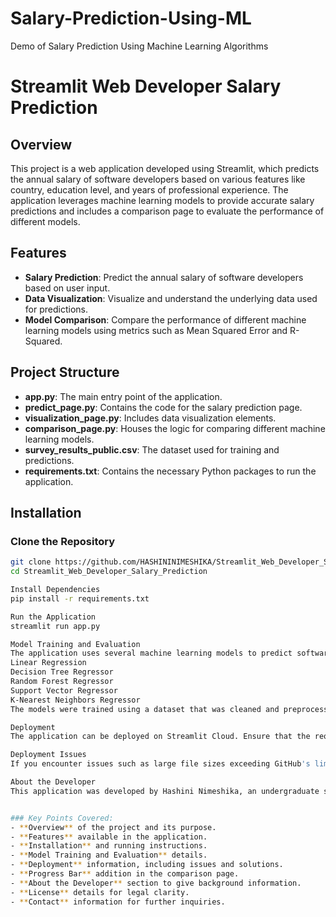 # Salary-Prediction-Using-ML
Demo of Salary Prediction Using Machine Learning Algorithms

# Streamlit Web Developer Salary Prediction

## Overview
This project is a web application developed using Streamlit, which predicts the annual salary of software developers based on various features like country, education level, and years of professional experience. The application leverages machine learning models to provide accurate salary predictions and includes a comparison page to evaluate the performance of different models.

## Features
- **Salary Prediction**: Predict the annual salary of software developers based on user input.
- **Data Visualization**: Visualize and understand the underlying data used for predictions.
- **Model Comparison**: Compare the performance of different machine learning models using metrics such as Mean Squared Error and R-Squared.

## Project Structure
- **app.py**: The main entry point of the application.
- **predict_page.py**: Contains the code for the salary prediction page.
- **visualization_page.py**: Includes data visualization elements.
- **comparison_page.py**: Houses the logic for comparing different machine learning models.
- **survey_results_public.csv**: The dataset used for training and predictions.
- **requirements.txt**: Contains the necessary Python packages to run the application.

## Installation

### Clone the Repository
```bash
git clone https://github.com/HASHININIMESHIKA/Streamlit_Web_Developer_Salary_Prediction.git
cd Streamlit_Web_Developer_Salary_Prediction

Install Dependencies
pip install -r requirements.txt

Run the Application
streamlit run app.py

Model Training and Evaluation
The application uses several machine learning models to predict software developer salaries:
Linear Regression
Decision Tree Regressor
Random Forest Regressor
Support Vector Regressor
K-Nearest Neighbors Regressor
The models were trained using a dataset that was cleaned and preprocessed to handle missing values and categorical variables. The application includes a comparison page that evaluates these models based on Mean Squared Error and R-Squared metrics.

Deployment
The application can be deployed on Streamlit Cloud. Ensure that the requirements.txt is up-to-date with all necessary dependencies.

Deployment Issues
If you encounter issues such as large file sizes exceeding GitHub's limits, consider using Git Large File Storage (LFS). For compatibility errors during deployment, make sure your input data is properly validated and matches the model's expected format.

About the Developer
This application was developed by Hashini Nimeshika, an undergraduate student at Horizon Campus, Sri Lanka, currently in the final year of their academic journey. With a keen interest in Artificial Intelligence and Machine Learning, this project reflects a passion for leveraging these technologies to solve real-world problems. The developer aims to pursue higher studies in AI and ML.


### Key Points Covered:
- **Overview** of the project and its purpose.
- **Features** available in the application.
- **Installation** and running instructions.
- **Model Training and Evaluation** details.
- **Deployment** information, including issues and solutions.
- **Progress Bar** addition in the comparison page.
- **About the Developer** section to give background information.
- **License** details for legal clarity.
- **Contact** information for further inquiries.
